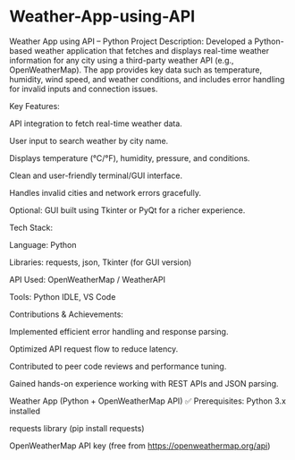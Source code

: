 # Weather-App-using-API

Weather App using API – Python Project
Description:
Developed a Python-based weather application that fetches and displays real-time weather information for any city using a third-party weather API (e.g., OpenWeatherMap). The app provides key data such as temperature, humidity, wind speed, and weather conditions, and includes error handling for invalid inputs and connection issues.

Key Features:

API integration to fetch real-time weather data.

User input to search weather by city name.

Displays temperature (°C/°F), humidity, pressure, and conditions.

Clean and user-friendly terminal/GUI interface.

Handles invalid cities and network errors gracefully.

Optional: GUI built using Tkinter or PyQt for a richer experience.

Tech Stack:

Language: Python

Libraries: requests, json, Tkinter (for GUI version)

API Used: OpenWeatherMap / WeatherAPI

Tools: Python IDLE, VS Code

Contributions & Achievements:

Implemented efficient error handling and response parsing.

Optimized API request flow to reduce latency.

Contributed to peer code reviews and performance tuning.

Gained hands-on experience working with REST APIs and JSON parsing.


Weather App (Python + OpenWeatherMap API)
✅ Prerequisites:
Python 3.x installed

requests library (pip install requests)

OpenWeatherMap API key (free from https://openweathermap.org/api)


